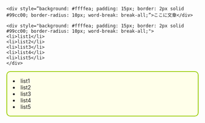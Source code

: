 ```
<div style=”background: #ffffea; padding: 15px; border: 2px solid #99cc00; border-radius: 10px; word-break: break-all;”>ここに文章</div>
```

```
<div style="background: #ffffea; padding: 15px; border: 2px solid #99cc00; border-radius: 10px; word-break: break-all;">
<li>list1</li>
<li>list2</li>
<li>list3</li>
<li>list4</li>
<li>list5</li>
</div>
```
<div style="background: #ffffea; padding: 15px; border: 2px solid #99cc00; border-radius: 10px; word-break: break-all;">
<li>list1</li>
<li>list2</li>
<li>list3</li>
<li>list4</li>
<li>list5</li>
</div>
